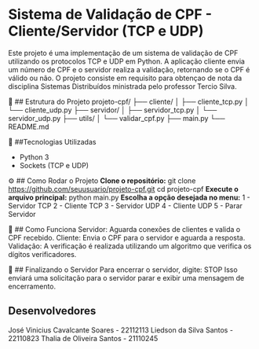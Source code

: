 # Sistema de Validação de CPF - Cliente/Servidor (TCP e UDP)
Este projeto é uma implementação de um sistema de validação de CPF utilizando os protocolos TCP e UDP em Python.
A aplicação cliente envia um número de CPF e o servidor realiza a validação, retornando se o CPF é válido ou não.
O projeto consiste em requisito para obtençao de nota da disciplina Sistemas Distribuídos ministrada pelo professor Tercio Silva.

📂 ## Estrutura do Projeto
projeto-cpf/
├── cliente/
│   ├── cliente_tcp.py
│   └── cliente_udp.py
├── servidor/
│   ├── servidor_tcp.py
│   └── servidor_udp.py
├── utils/
│   └── validar_cpf.py
├── main.py
└── README.md

🚀 ##Tecnologias Utilizadas
- Python 3
- Sockets (TCP e UDP)
  
⚙️ ## Como Rodar o Projeto
**Clone o repositório:**
git clone https://github.com/seuusuario/projeto-cpf.git
cd projeto-cpf
**Execute o arquivo principal:**
python main.py
**Escolha a opção desejada no menu:**
1 - Servidor TCP
2 - Cliente TCP
3 - Servidor UDP
4 - Cliente UDP
5 - Parar Servidor

📝 ## Como Funciona
Servidor: Aguarda conexões de clientes e valida o CPF recebido.
Cliente: Envia o CPF para o servidor e aguarda a resposta.
Validação: A verificação é realizada utilizando um algoritmo que verifica os dígitos verificadores.

🚩 ## Finalizando o Servidor
Para encerrar o servidor, digite: STOP
Isso enviará uma solicitação para o servidor parar e exibir uma mensagem de encerramento.

## Desenvolvedores
José Vinicius Cavalcante Soares - 22112113
Liedson da Silva Santos - 22110823
Thalia de Oliveira Santos - 21110245
